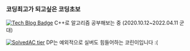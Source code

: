 ### 코딩최고가 되고싶은 코딩초보
 [![Tech Blog Badge](http://img.shields.io/badge/-Tech%20blog-black?style=flat-square&logo=github&link=https://kth990303.github.io/)](https://kth990303.github.io/)  C++로 알고리즘 공부해보는 중 (2020.10.12~2022.04.11 군대)
 
 [![SolvedAC tier](http://mazassumnida.wtf/api/generate_badge?boj=kth990303)](https://solved.ac/kth990303)
 DP는 예외적으로 실버도 힘들어하는 코린이입니다 :(
<!--
**kth990303/kth990303** is a ✨ _special_ ✨ repository because its `README.md` (this file) appears on your GitHub profile.

Here are some ideas to get you started:

- 🔭 I’m currently working on ...
- 🌱 I’m currently learning ...
- 👯 I’m looking to collaborate on ...
- 🤔 I’m looking for help with ...
- 💬 Ask me about ...
- 📫 How to reach me: ...
- 😄 Pronouns: ...
- ⚡ Fun fact: ...
-->

